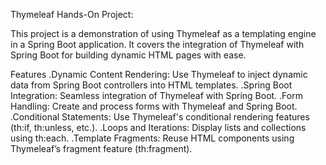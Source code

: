 Thymeleaf Hands-On Project:

This project is a demonstration of using Thymeleaf as a templating engine in a Spring Boot application. 
It covers the integration of Thymeleaf with Spring Boot for building dynamic HTML pages with ease.

Features
.Dynamic Content Rendering: Use Thymeleaf to inject dynamic data from Spring Boot controllers into HTML templates.
.Spring Boot Integration: Seamless integration of Thymeleaf with Spring Boot.
.Form Handling: Create and process forms with Thymeleaf and Spring Boot.
.Conditional Statements: Use Thymeleaf's conditional rendering features (th:if, th:unless, etc.).
.Loops and Iterations: Display lists and collections using th:each.
.Template Fragments: Reuse HTML components using Thymeleaf’s fragment feature (th:fragment).
